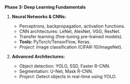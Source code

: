  **Phase 3: Deep Learning Fundamentals**  
1. **Neural Networks & CNNs:**  
   - Perceptrons, backpropagation, activation functions.  
   - CNN architectures: LeNet, AlexNet, VGG, ResNet.  
   - Transfer learning (fine-tuning pre-trained models).  
   - **Tools:** PyTorch/TensorFlow, Keras.  
   - *Project:* Image classification (CIFAR-10/ImageNet).  

2. **Advanced Architectures:**  
   - Object detection: YOLO, SSD, Faster R-CNN.  
   - Segmentation: U-Net, Mask R-CNN.  
   - *Project:* Detect objects in real-time using YOLO.  
